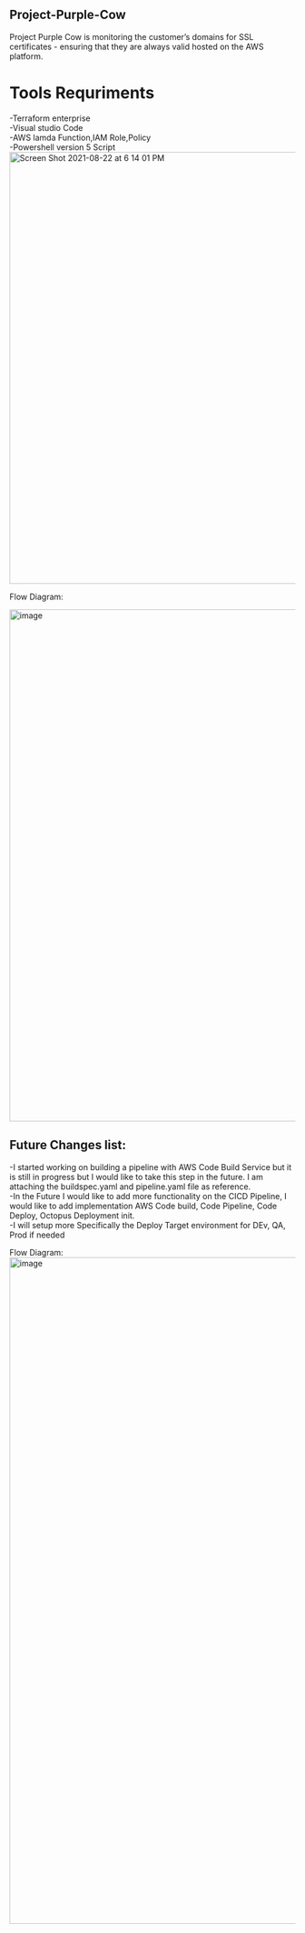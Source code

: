 ## Project-Purple-Cow
Project Purple Cow is monitoring the customer’s domains for SSL certificates - ensuring that they are always valid hosted on the AWS platform.

# Tools Requriments
-Terraform enterprise<br/>
-Visual studio Code <br/>
-AWS lamda Function,IAM Role,Policy <br/>
-Powershell version 5 Script <br/>
<img width="760" alt="Screen Shot 2021-08-22 at 6 14 01 PM" src="https://user-images.githubusercontent.com/89275317/130371659-23221c3e-e681-4e92-ac9e-972487d584ba.png"> <br/>



Flow Diagram:

<img width="901" alt="image" src="https://user-images.githubusercontent.com/89275317/130370052-3ee3b459-3e61-49cd-81aa-60799b78c3c1.png">

<br/>

## Future Changes list:

-I started working on building a pipeline with AWS Code Build Service but it is still in progress but I would like to take this step in the future. I am attaching     the buildspec.yaml and pipeline.yaml file as reference.<br/>
-In the Future I would like to add more functionality on the CICD Pipeline, I would like to add implementation  AWS Code build, Code Pipeline, Code Deploy, Octopus Deployment init.<br/>
-I will setup more Specifically the Deploy Target environment for DEv, QA, Prod if needed<br/>

Flow Diagram:
<img width="1173" alt="image" src="https://user-images.githubusercontent.com/89275317/130370897-946ee08d-b31f-433c-82e2-7dc28c8445d3.png">


